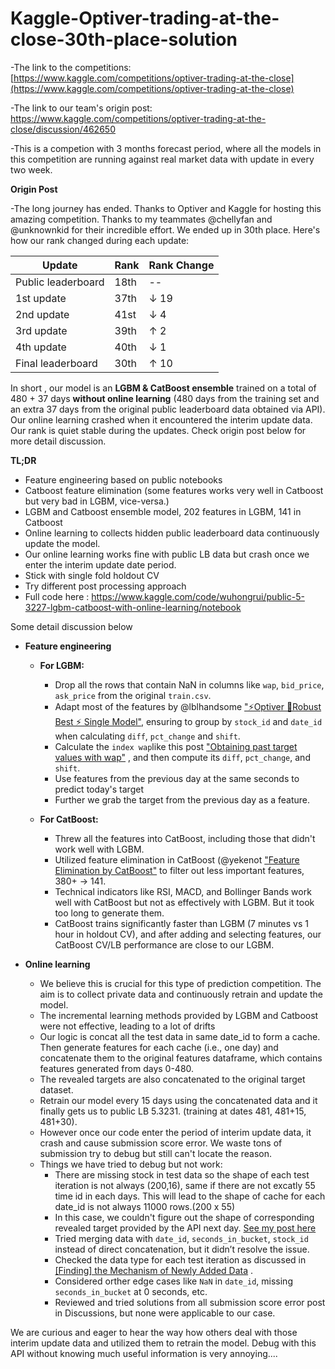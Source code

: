 # Kaggle-Optiver-trading-at-the-close-30th-place-solution

-The link to the competitions: [https://www.kaggle.com/competitions/optiver-trading-at-the-close](https://www.kaggle.com/competitions/optiver-trading-at-the-close)

-The link to our team's origin post: https://www.kaggle.com/competitions/optiver-trading-at-the-close/discussion/462650

-This is a competion with 3 months forecast period, where all the models in this competition are running against real market data with update in every two week.

**Origin Post**

-The long journey has ended. Thanks to Optiver and Kaggle for hosting this amazing competition. Thanks to my teammates @chellyfan and @unknownkid for their incredible effort. We ended up in 30th place. Here's how our rank changed during each update:

| Update             | Rank | Rank Change     |
|--------------------|------|-----------------|
| Public leaderboard | 18th | --              |
| 1st update         | 37th | ↓ 19            |
| 2nd update         | 41st | ↓ 4             |
| 3rd update         | 39th | ↑ 2             |
| 4th update         | 40th | ↓ 1             |
| Final leaderboard  | 30th | ↑ 10            |

In short , our model is an **LGBM & CatBoost ensemble** trained on a total of 480 + 37 days **without online learning** (480 days from the training set and an extra 37 days from the original public leaderboard data obtained via API). Our online learning crashed when it encountered the interim update data. Our rank is quiet stable during the updates. Check origin post below for more detail discussion. 

**TL;DR**
- Feature engineering based on public notebooks
- Catboost feature elimination (some features works very well in Catboost but very bad in LGBM, vice-versa.)
- LGBM and Catboost ensemble model, 202 features in LGBM, 141 in Catboost
- Online learning to collects hidden public leaderboard data continuously update the model.  
- Our online learning works fine with public LB data but crash once we enter the interim update date period.
- Stick with single fold holdout CV
- Try different post processing approach
- Full code here : https://www.kaggle.com/code/wuhongrui/public-5-3227-lgbm-catboost-with-online-learning/notebook

Some detail discussion below
- **Feature engineering**
  - **For LGBM:**
    - Drop all the rows that contain NaN in columns like `wap`, `bid_price`, `ask_price` from the original `train.csv`.
    - Adapt most of the features by @lblhandsome ["⚡Optiver 🚀Robust Best ⚡ Single Model"](https://www.kaggle.com/code/lblhandsome/optiver-robust-best-single-model), ensuring to group by `stock_id` and `date_id` when calculating `diff`, `pct_change` and `shift`.
    - Calculate the `index wap`like this post ["Obtaining past target values with wap"](https://www.kaggle.com/competitions/optiver-trading-at-the-close/discussion/462022) , and then compute its `diff`, `pct_change`, and `shift`.
    - Use features from the previous day at the same seconds to predict today's target
    - Further we grab the target from the previous day as a feature.
  
  - **For CatBoost:**
    - Threw all the features into CatBoost, including those that didn't work well with LGBM.
    - Utilized feature elimination in CatBoost (@yekenot ["Feature Elimination by CatBoost"](https://www.kaggle.com/code/yekenot/feature-elimination-by-catboost) to filter out less important features, 380+ -> 141.
    - Technical indicators like RSI, MACD, and Bollinger Bands work well with CatBoost but not as effectively with LGBM. But it took too long to generate them.
    - CatBoost trains significantly faster than LGBM (7 minutes vs 1 hour in holdout CV), and after adding and selecting features, our CatBoost CV/LB performance are close to our LGBM.

- **Online learning**
  - We believe this is crucial for this type of prediction competition. The aim is to collect private data and continuously retrain and update the model.
  - The incremental learning methods provided by LGBM and Catboost were not effective, leading to a lot of drifts
  - Our logic is concat all the test data in same date_id to form a cache.  Then generate features for each cache (i.e., one day) and concatenate them to the original features dataframe, which contains features generated from days 0-480.
  - The revealed targets are also concatenated to the original target dataset.
  - Retrain our model every 15 days using the concatenated data and it finally gets us to public LB 5.3231. (training at dates 481, 481+15, 481+30).
  - However once our code enter the period of interim update data, it crash and cause submission score error. We waste tons of submission try to debug but still can't locate the reason.
  - Things we have tried to debug but not work: 
    - There are missing stock in test data so the shape of each test iteration is not always (200,16), same if there are not excatly 55 time id in each days. This will lead to the shape of cache for each date_id is not always 11000 rows.(200 x 55)
    - In this case, we couldn't figure out the shape of corresponding revealed target provided by the API next day. 
 [See my post here](https://www.kaggle.com/competitions/optiver-trading-at-the-close/discussion/461989)
    - Tried merging data with `date_id`, `seconds_in_bucket`, `stock_id` instead of direct concatenation, but it didn’t resolve the issue.
    - Checked the data type for each test iteration as discussed in [[Finding] the Mechanism of Newly Added Data](https://www.kaggle.com/competitions/optiver-trading-at-the-close/discussion/456435) .
    - Considered orther edge cases like `NaN` in `date_id`, missing `seconds_in_bucket` at 0 seconds, etc.
    - Reviewed and tried solutions from all submission score error post in Discussions, but none were applicable to our case.
  
We are curious and eager to hear the way how others deal with those interim update data and utilized them to retrain the model. Debug with this API without knowing much useful information is very annoying....
